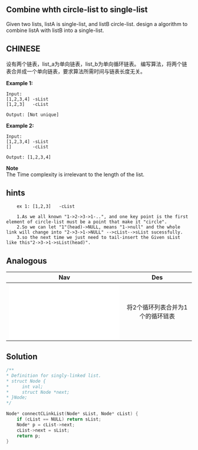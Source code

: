 ## Combine whth circle-list to single-list

Given two lists, listA is single-list, and listB circle-list.
design a algorithm  to combine listA with listB into a single-list.

## CHINESE
设有两个链表，list_a为单向链表，list_b为单向循环链表。
编写算法，将两个链表合并成一个单向链表，要求算法所需时间与链表长度无关。

**Example 1:**
```
Input:
[1,2,3,4] -sList
[1,2,3]   -cList

Output: [Not unique]
```
**Example 2:**
```
Input:
[1,2,3,4] -sList
[]        -cList

Output: [1,2,3,4]
```

**Note** <br />
The Time complexity is irrelevant to the length of the list. <br />

## hints
```
    ex 1: [1,2,3]   -cList

    1.As we all known "1->2->3->1-..", and one key point is the first element of circle-list must be a point that make it "circle".
    2.So we can let "1"(head)->NULL, means "1->null" and the whole link will change into "2->3->1->NULL" -->cList-->sList sucessfully.
    3.so the next time we just need to tail-insert the Given sList like this"2->3->1->sList(head)".
```

## Analogous
|                         Nav            |                   Des                 |
| :-------------------------------------:|:-------------------------------------:|
| ![mergeTwoCircleLinkList](mergeTwoCircleLinkList.md)|将2个循环列表合并为1个的循环链表|

## Solution
``` c
/**
* Definition for singly-linked list.
* struct Node {
*     int val;
*     struct Node *next;
* }Node;
*/

Node* connectCLinkList(Node* sList, Node* cList) {
    if (cList == NULL) return sList;
    Node* p = cList->next;
    cList->next = sList;
    return p;
}

```